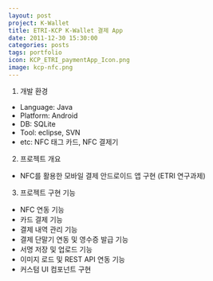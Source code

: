 ```yaml
---
layout: post
project: K-Wallet
title: ETRI-KCP K-Wallet 결제 App 
date: 2011-12-30 15:30:00 
categories: posts 
tags: portfolio
icon: KCP_ETRI_paymentApp_Icon.png
image: kcp-nfc.png
---
```


1) 개발 환경  
 - Language: Java  
 - Platform: Android  
 - DB: SQLite  
 - Tool: eclipse, SVN  
 - etc: NFC 태그 카드, NFC 결제기  
 
2) 프로젝트 개요  
 - NFC를 활용한 모바일 결제 안드로이드 앱 구현 (ETRI 연구과제)  

3) 프로젝트 구현 기능  
 - NFC 연동 기능  
 - 카드 결제 기능  
 - 결제 내역 관리 기능  
 - 결제 단말기 연동 및 영수증 발급 기능  
 - 서명 저장 및 업로드 기능  
 - 이미지 로드 및 REST API 연동 기능  
 - 커스텀 UI 컴포넌트 구현  
